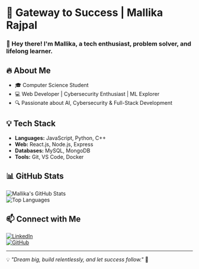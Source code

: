 
<!--
**Mallika-Rajpal/Mallika-Rajpal** is a ✨ _special_ ✨ repository because its `README.md` (this file) appears on your GitHub profile.

Here are some ideas to get you started:

- 🔭 I’m currently working on ...
- 🌱 I’m currently learning ...
- 👯 I’m looking to collaborate on ...
- 🤔 I’m looking for help with ...
- 💬 Ask me about ...
- 📫 How to reach me: ...
- 😄 Pronouns: ...
- ⚡ Fun fact: ...
-->
# 🚀 Gateway to Success | Mallika Rajpal  

### 👋 Hey there! I'm Mallika, a tech enthusiast, problem solver, and lifelong learner.  

## 🔥 About Me  
- 🎓 Computer Science Student  
- 💻 Web Developer | Cybersecurity Enthusiast | ML Explorer  
- 🔍 Passionate about AI, Cybersecurity & Full-Stack Development  

## 💡 Tech Stack  
- **Languages:** JavaScript, Python, C++  
- **Web:** React.js, Node.js, Express  
- **Databases:** MySQL, MongoDB  
- **Tools:** Git, VS Code, Docker  

## 📊 GitHub Stats  
![Mallika's GitHub Stats](https://github-readme-stats.vercel.app/api?username=Mallika-Rajpal&show_icons=true&theme=tokyonight)  
![Top Languages](https://github-readme-stats.vercel.app/api/top-langs/?username=Mallika-Rajpal&layout=compact&theme=tokyonight)  

## 📫 Connect with Me  
[![LinkedIn](https://img.shields.io/badge/LinkedIn-Connect-blue)](https://linkedin.com/in/mallika-rajpal-0921a8245)  
[![GitHub](https://img.shields.io/badge/GitHub-Follow-black)](https://github.com/Mallika-Rajpal)  

---

💡 *"Dream big, build relentlessly, and let success follow."* 🚀  

